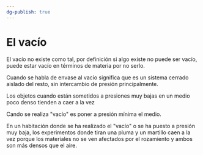 ```yaml
---
dg-publish: true
---
```


# El vacío

El vacío no existe como tal, por definición si algo existe no puede ser vacío, puede estar vacío en términos de materia por no serlo.

Cuando se habla de envase al vacío significa que es un sistema cerrado aislado del resto, sin intercambio de presión principalmente.

Los objetos cuando están sometidos a presiones muy bajas en un medio poco denso tienden a caer a la vez

 Cando se realiza "vacío" es poner a presión mínima el medio.
 
 En un habitación donde se ha realizado el "vacío" o se ha puesto a presión muy baja, los experimentos donde tiran una pluma y un martillo caen a la vez porque los materiales no se ven afectados por el rozamiento y ambos son más densos que el aire.
 